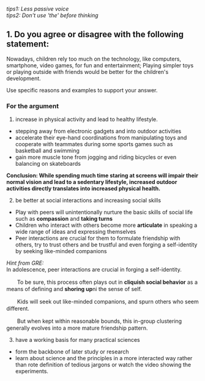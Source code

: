 *tips1: Less passive voice*    
*tips2: Don't use 'the' before thinking*

##  1. Do you agree or disagree with the following statement:

Nowadays, children rely too much on the technology, like computers, smartphone, video games, for fun and entertainment; 
Playing simpler toys or playing outside with friends would be better for the children's development.

Use specific reasons and examples to support your answer.

### For the argument

1) increase in physical activity and lead to healthy lifestyle.  
- stepping away from electronic gadgets and into outdoor activities   
- accelerate their eye-hand coordinations from manipulating toys and cooperate with teammates during some sports games such as basketball and swimming    
- gain more muscle tone from jogging and riding bicycles or even balancing on skateboards    

**Conclusion: While spending much time staring at screens will impair their normal vision and lead to a **sedentary lifestyle**,
increased outdoor activities directly translates into increased physical health.**

2) be better at social interactions and increasing social skills    
- Play with peers will unintentionally nurture the basic skills of social life such as **compassion** and **taking turns**    
- Children who interact with others become more **articulate** in speaking a wide range of ideas and expressing themselves    
- Peer interactions are crucial for them to formulate friendship with others, try to trust others and be trustful and even forging a self-identity by seeking like-minded companions

*Hint from GRE:*    
In adolescence, peer interactions are crucial in forging a self-identity.   

　　To be sure, this process often plays out in **cliquish social behavior** as a means of defining and **shoring up**ni the sense of self.

　　Kids will seek out like-minded companions, and spurn others who seem different.

　　But when kept within reasonable bounds, this in-group clustering generally evolves into a more mature friendship pattern.
  
3)  have a working basis for many practical sciences    
- form the backbone of later study or research
- learn about science and the principles in a more interacted way rather than rote definition of tedious jargons or watch the video showing the experiments.



